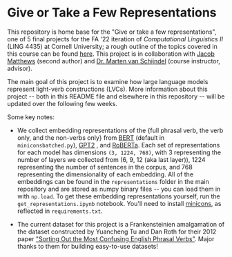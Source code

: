 # Give or Take a Few Representations

This repository is home base for the "Give or take a few representations", one of 5 final projects for the FA '22 iteration of _Computational Linguistics II_ (LING 4435) at Cornell University; a rough outline of the topics covered in this course can be found [here](https://vansky.github.io/courses/2020-cl2.html). This project is in collaboration with [Jacob Matthews](https://github.com/jam963) (second author) and [Dr. Marten van Schijndel](https://vansky.github.io/) (course instructor, advisor).

The main goal of this project is to examine how large language models represent light-verb constructions (LVCs). More information about this project -- both in this README file and elsewhere in this repository -- will be updated over the following few weeks. 

Some key notes:

- We collect embedding representations of the {full phrasal verb, the verb only, and the non-verbs only} from [BERT](https://huggingface.co/bert-base-cased) (default in `miniconsbatched.py`), [GPT2](https://huggingface.co/gpt2) , and [RoBERTa](https://huggingface.co/docs/transformers/model_doc/roberta). Each set of representations for each model has dimensions `(3, 1224, 768)`, with 3 representing the number of layers we collected from (6, 9, 12 (aka last layer)), 1224 representing the number of sentences in the corpus, and 768 representing the dimensionality of each embedding.  All of the embeddings can be found in the `representations` folder in the main repository and are stored as numpy binary files -- you can load them in with `np.load`. To get these embedding representations yourself, run the `get_representations.ipynb` notebook. You'll need to install [minicons](https://pypi.org/project/minicons/), as reflected in  `requirements.txt`.

- The current dataset for this project is a Frankensteinien amalgamation of the dataset constructed by Yuancheng Tu and Dan Roth for their 2012 paper ["Sorting Out the Most Confusing English Phrasal Verbs"](https://cogcomp.seas.upenn.edu/page/publication_view/689). Major thanks to them for building easy-to-use datasets!
